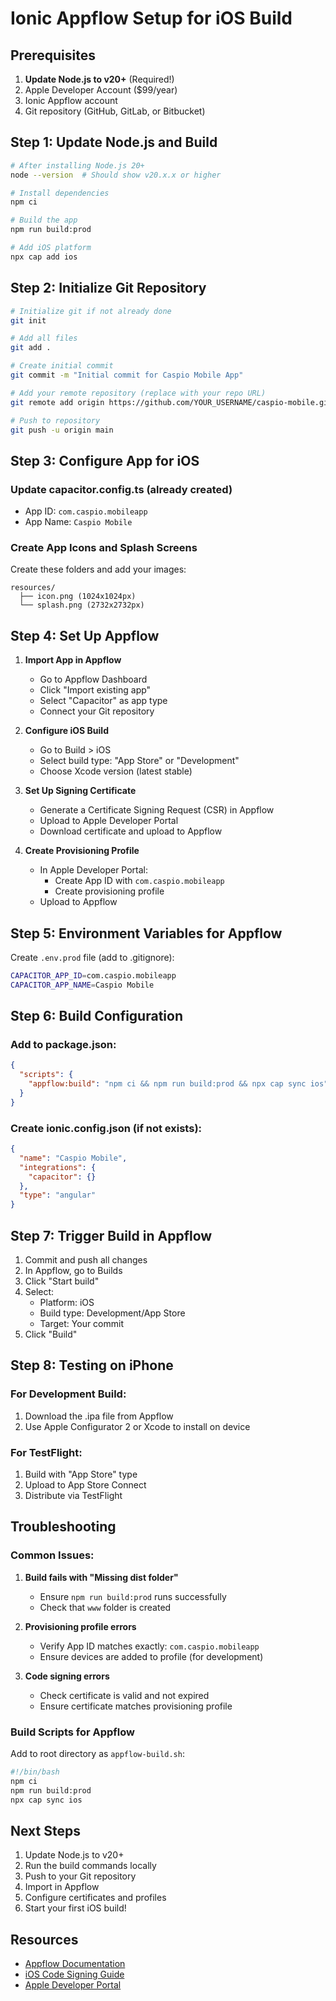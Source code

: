 # Ionic Appflow Setup for iOS Build

## Prerequisites
1. **Update Node.js to v20+** (Required!)
2. Apple Developer Account ($99/year)
3. Ionic Appflow account
4. Git repository (GitHub, GitLab, or Bitbucket)

## Step 1: Update Node.js and Build

```bash
# After installing Node.js 20+
node --version  # Should show v20.x.x or higher

# Install dependencies
npm ci

# Build the app
npm run build:prod

# Add iOS platform
npx cap add ios
```

## Step 2: Initialize Git Repository

```bash
# Initialize git if not already done
git init

# Add all files
git add .

# Create initial commit
git commit -m "Initial commit for Caspio Mobile App"

# Add your remote repository (replace with your repo URL)
git remote add origin https://github.com/YOUR_USERNAME/caspio-mobile.git

# Push to repository
git push -u origin main
```

## Step 3: Configure App for iOS

### Update capacitor.config.ts (already created)
- App ID: `com.caspio.mobileapp`
- App Name: `Caspio Mobile`

### Create App Icons and Splash Screens
Create these folders and add your images:
```
resources/
  ├── icon.png (1024x1024px)
  └── splash.png (2732x2732px)
```

## Step 4: Set Up Appflow

1. **Import App in Appflow**
   - Go to Appflow Dashboard
   - Click "Import existing app"
   - Select "Capacitor" as app type
   - Connect your Git repository

2. **Configure iOS Build**
   - Go to Build > iOS
   - Select build type: "App Store" or "Development"
   - Choose Xcode version (latest stable)

3. **Set Up Signing Certificate**
   - Generate a Certificate Signing Request (CSR) in Appflow
   - Upload to Apple Developer Portal
   - Download certificate and upload to Appflow

4. **Create Provisioning Profile**
   - In Apple Developer Portal:
     - Create App ID with `com.caspio.mobileapp`
     - Create provisioning profile
   - Upload to Appflow

## Step 5: Environment Variables for Appflow

Create `.env.prod` file (add to .gitignore):
```bash
CAPACITOR_APP_ID=com.caspio.mobileapp
CAPACITOR_APP_NAME=Caspio Mobile
```

## Step 6: Build Configuration

### Add to package.json:
```json
{
  "scripts": {
    "appflow:build": "npm ci && npm run build:prod && npx cap sync ios"
  }
}
```

### Create ionic.config.json (if not exists):
```json
{
  "name": "Caspio Mobile",
  "integrations": {
    "capacitor": {}
  },
  "type": "angular"
}
```

## Step 7: Trigger Build in Appflow

1. Commit and push all changes
2. In Appflow, go to Builds
3. Click "Start build"
4. Select:
   - Platform: iOS
   - Build type: Development/App Store
   - Target: Your commit
5. Click "Build"

## Step 8: Testing on iPhone

### For Development Build:
1. Download the .ipa file from Appflow
2. Use Apple Configurator 2 or Xcode to install on device

### For TestFlight:
1. Build with "App Store" type
2. Upload to App Store Connect
3. Distribute via TestFlight

## Troubleshooting

### Common Issues:

1. **Build fails with "Missing dist folder"**
   - Ensure `npm run build:prod` runs successfully
   - Check that `www` folder is created

2. **Provisioning profile errors**
   - Verify App ID matches exactly: `com.caspio.mobileapp`
   - Ensure devices are added to profile (for development)

3. **Code signing errors**
   - Check certificate is valid and not expired
   - Ensure certificate matches provisioning profile

### Build Scripts for Appflow

Add to root directory as `appflow-build.sh`:
```bash
#!/bin/bash
npm ci
npm run build:prod
npx cap sync ios
```

## Next Steps

1. Update Node.js to v20+
2. Run the build commands locally
3. Push to your Git repository
4. Import in Appflow
5. Configure certificates and profiles
6. Start your first iOS build!

## Resources

- [Appflow Documentation](https://ionic.io/docs/appflow)
- [iOS Code Signing Guide](https://ionic.io/docs/appflow/signing-certs)
- [Apple Developer Portal](https://developer.apple.com)